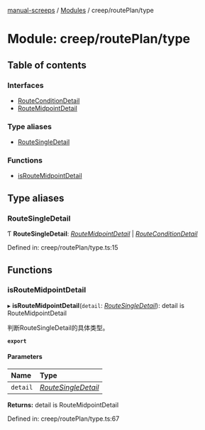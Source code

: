 [manual-screeps](../README.md) / [Modules](../modules.md) / creep/routePlan/type

# Module: creep/routePlan/type

## Table of contents

### Interfaces

- [RouteConditionDetail](../interfaces/creep_routeplan_type.routeconditiondetail.md)
- [RouteMidpointDetail](../interfaces/creep_routeplan_type.routemidpointdetail.md)

### Type aliases

- [RouteSingleDetail](creep_routeplan_type.md#routesingledetail)

### Functions

- [isRouteMidpointDetail](creep_routeplan_type.md#isroutemidpointdetail)

## Type aliases

### RouteSingleDetail

Ƭ **RouteSingleDetail**: [*RouteMidpointDetail*](../interfaces/creep_routeplan_type.routemidpointdetail.md) \| [*RouteConditionDetail*](../interfaces/creep_routeplan_type.routeconditiondetail.md)

Defined in: creep/routePlan/type.ts:15

## Functions

### isRouteMidpointDetail

▸ **isRouteMidpointDetail**(`detail`: [*RouteSingleDetail*](creep_routeplan_type.md#routesingledetail)): detail is RouteMidpointDetail

判断RouteSingleDetail的具体类型。

**`export`**

#### Parameters

| Name | Type |
| :------ | :------ |
| `detail` | [*RouteSingleDetail*](creep_routeplan_type.md#routesingledetail) |

**Returns:** detail is RouteMidpointDetail

Defined in: creep/routePlan/type.ts:67
